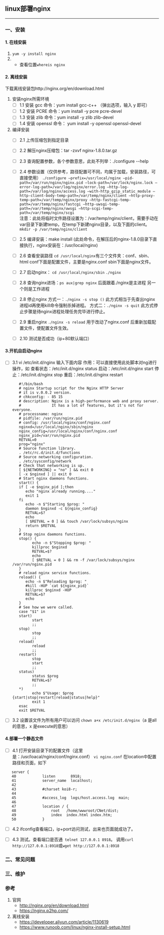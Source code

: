 ## linux部署nginx
-----------------------------
### 一、安装
#### 1. 在线安装
1. `yum -y install nginx`
2. * 查看位置`whereis nginx`
#### 2. 离线安装
下载离线安装包http://nginx.org/en/download.html 
1. 安装nginx所需环境
    - [ ]  1.1 安装 gcc
    命令：yum install gcc-c++
    （弹出选项，输入 y 即可）
   - [ ]  1.2 安装 PCRE
    命令：yum install -y pcre pcre-devel
   - [ ]  1.3 安装 zlib
    命令：yum install -y zlib zlib-devel
   - [ ]  1.4 安装 openssl
    命令： yum install -y openssl openssl-devel
2. 编译安装
   - [ ] 2.1 上传压缩包到指定目录
   - [ ] 2.2 解压nginx压缩包：tar -zxvf nginx-1.8.0.tar.gz
   - [ ] 2.3 查询配置参数，各个参数意思，此处不列举：./configure --help
   - [ ] 2.4 参数设置（仅供参考，路径配置可不同，均属于加载，安装路径，可直接使用）
   `./configure
   –prefix=/usr/local/nginx
   –pid-path=/var/run/nginx/nginx.pid
   –lock-path=/var/lock/nginx.lock
   –error-log-path=/var/log/nginx/error.log
   –http-log-path=/var/log/nginx/access.log
   –with-http_gzip_static_module
   –http-client-body-temp-path=/var/temp/nginx/client
   –http-proxy-temp-path=/var/temp/nginx/proxy
   –http-fastcgi-temp-path=/var/temp/nginx/fastcgi
   –http-uwsgi-temp-path=/var/temp/nginx/uwsgi
   –http-scgi-temp-path=/var/temp/nginx/scgi`
<br/>注意：此处将临时文件路径设置为：/var/temp/nginx/client，需要手动在var目录下新建temp，在temp下新建nginx目录，以及下面的client。`mkdir -p /var/temp/nginx/client`

   - [ ] 2.5 编译安装：make install (此处命令，在解压后的nginx-1.8.0目录下直接执行，nginx安装在：/usr/local/nginx)
   - [ ] 2.6 查看安装路径
   `cd /usr/local/nginx`有三个文件夹：conf、sbin、html
   conf下面是配置文件，主要是nginx.conf
   sbin下面是nginx文件。
   - [ ] 2.7 启动nginx：
   `cd /usr/local/nginx/sbin`
   `./nginx`
    - [ ] 2.8 查询nginx进场：`ps aux|grep nginx`
   后面跟着./nginx是主进程
   另一个则是工作进程
    - [ ] 2.8 停止nginx
   方式一：`./nginx -s stop ()`
   此方式相当于先查出nginx进程id再使用kill命令强制杀掉进程。
   方式二：`./nginx -s quit`
   此方式停止步骤是待nginx进程处理任务完毕进行停止。
   - [ ] 2.9 重启nginx
   `./nginx -s reload`
   用于改动了nginx.conf 后重新加载配置文件，使配置文件生效。
   - [ ] 2.10 测试是否成功（ip+80默认端口）
  #### 3.开机自启动nginx
 - [ ] 3.1 vi /etc/init.d/nginx 输入下面内容
   作用：可以直接使用此处脚本对ng进行操作，如
   查看状态：/etc/init.d/nginx status
   启动：/etc/init.d/nginx start
   停止：/etc/init.d/nginx stop
   重启：/etc/init.d/nginx restart
   ```
      #!/bin/bash
      # nginx Startup script for the Nginx HTTP Server
      # it is v.0.0.2 version.
      # chkconfig: - 85 15
      # description: Nginx is a high-performance web and proxy server.
      #              It has a lot of features, but it's not for everyone.
      # processname: nginx
      # pidfile: /var/run/nginx.pid
      # config: /usr/local/nginx/conf/nginx.conf
      nginxd=/usr/local/nginx/sbin/nginx
      nginx_config=/usr/local/nginx/conf/nginx.conf
      nginx_pid=/var/run/nginx.pid
      RETVAL=0
      prog="nginx"
      # Source function library.
      . /etc/rc.d/init.d/functions
      # Source networking configuration.
      . /etc/sysconfig/network
      # Check that networking is up.
      [ ${NETWORKING} = "no" ] && exit 0
      [ -x $nginxd ] || exit 0
      # Start nginx daemons functions.
      start() {
      if [ -e $nginx_pid ];then
         echo "nginx already running...."
         exit 1
      fi
         echo -n $"Starting $prog: "
         daemon $nginxd -c ${nginx_config}
         RETVAL=$?
         echo
         [ $RETVAL = 0 ] && touch /var/lock/subsys/nginx
         return $RETVAL
      }
      # Stop nginx daemons functions.
      stop() {
            echo -n $"Stopping $prog: "
            killproc $nginxd
            RETVAL=$?
            echo
            [ $RETVAL = 0 ] && rm -f /var/lock/subsys/nginx /var/run/nginx.pid
      }
      # reload nginx service functions.
      reload() {
         echo -n $"Reloading $prog: "
         #kill -HUP `cat ${nginx_pid}`
         killproc $nginxd -HUP
         RETVAL=$?
         echo
      }
      # See how we were called.
      case "$1" in
      start)
            start
            ;;
      stop)
            stop
            ;;
      reload)
            reload
            ;;
      restart)
            stop
            start
            ;;
      status)
            status $prog
            RETVAL=$?
            ;;
      *)
            echo $"Usage: $prog {start|stop|restart|reload|status|help}"
            exit 1
      esac
      exit $RETVAL
   ```
  - [ ] 3.2 设置该文件为所有用户可以访问
   `chown a+x /etc/init.d/nginx`（a 是all的意思，x 是execute的意思）
   #### 4.部署一个静态文件
  - [ ] 4.1 打开安装目录下的配置文件（这里是：/usr/loacal/nginx/conf/nginx.conf）
  `vi nginx.conf`
   在location中配置路径和页面，如下
   ```
      server {
      40	        listen       8918;
      41	        server_name  localhost;
      42	
      43	        #charset koi8-r;
      44	
      45	        #access_log  logs/host.access.log  main;
      46	
      47	        location / {
      48	            root   /home/wwwroot/CNet/dist;
      49	            index  index.html index.htm;
      50	        }
   ```
 - [ ] 4.2 ifconfig查看端口，ip+port访问测试，出来也页面就成功了。
 - [ ] 4.3 测试。查看端口是否通` telnet 127.0.0.1 8918`。
  调用`curl http://127.0.0.1:8918`或`wget http://127.0.0.1:8918`


### 二、常见问题

### 三、维护

### 参考
1. 官网
   - http://nginx.org/en/download.html
   - https://nginx.p2hp.com/
2. 离线安装
   - https://developer.aliyun.com/article/1130619
   - https://www.runoob.com/linux/nginx-install-setup.html